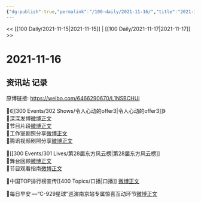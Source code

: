 ```yaml
---
{"dg-publish":true,"permalink":"/100-daily/2021-11-16/","title":"2021-11-16"}
---
```



<< [[100 Daily/2021-11-15\|2021-11-15]] | [[100 Daily/2021-11-17\|2021-11-17]] >>

# 2021-11-16

## 资讯站 记录

原博链接: https://weibo.com/6466290670/L1NSBCHUi

🌟《[[300 Events/302 Shows/令人心动的offer3\|令人心动的offer3]]》  
💫深深发博[微博正文](https://m.weibo.cn/6466290670/4704258543321138)  
💫节目片段[微博正文](https://m.weibo.cn/6466290670/4704137339471622)  
💫工作室剧照分享[微博正文](https://m.weibo.cn/6466290670/4704247444144157)  
💫腾讯视频剧照分享[微博正文](https://m.weibo.cn/6466290670/4704220891320570)

🌟[[300 Events/301 Lives/第28届东方风云榜\|第28届东方风云榜]]  
💫舞台回顾[微博正文](https://m.weibo.cn/6466290670/4704263794331514)  
💫节目观看指南[微博正文](https://m.weibo.cn/6466290670/4704287277712553)

🌟中国TOP排行榜宣传[[400 Topics/口播\|口播]] [微博正文](https://m.weibo.cn/6466290670/4704253299656464)

🌟每日早安 —“C-929星球”巡演南京站专属惊喜互动环节[微博正文](https://m.weibo.cn/6466290670/4704075739039768)
